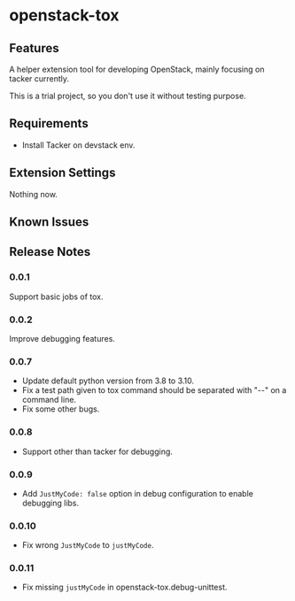 # openstack-tox

## Features

A helper extension tool for developing OpenStack, mainly focusing on tacker
currently.

This is a trial project, so you don't use it without testing purpose.

## Requirements

* Install Tacker on devstack env.

## Extension Settings

Nothing now.

## Known Issues

## Release Notes

### 0.0.1

Support basic jobs of tox.

### 0.0.2

Improve debugging features.

### 0.0.7

* Update default python version from 3.8 to 3.10.
* Fix a test path given to tox command should be separated with "--" on a command line.
* Fix some other bugs.

### 0.0.8

* Support other than tacker for debugging.

### 0.0.9

* Add `JustMyCode: false` option in debug configuration to enable debugging libs.

### 0.0.10

* Fix wrong `JustMyCode` to `justMyCode`.

### 0.0.11

* Fix missing `justMyCode` in openstack-tox.debug-unittest.
